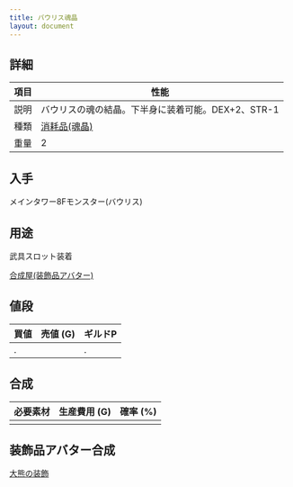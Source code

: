 ```yaml
---
title: バウリス魂晶
layout: document
---
```

## 詳細

|項目|性能|
|---|---|
|説明|バウリスの魂の結晶。下半身に装着可能。DEX+2、STR-1|
|種類|[消耗品(魂晶)](消耗品(魂晶))|
|重量|2|

## 入手

メインタワー8Fモンスター(バウリス)

## 用途

武具スロット装着

[合成屋(装飾品アバター)](合成屋(装飾品アバター))

## 値段

|買値|売値 (G)|ギルドP|
|---|---|---|
|.||.|

## 合成

|必要素材|生産費用 (G)|確率 (%)|
|---|---|---|
||||

## 装飾品アバター合成

[大熊の装飾](大熊の装飾)
